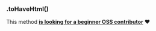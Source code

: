 ### .toHaveHtml()

This method [**is looking for a beginner OSS contributor**](https://github.com/franciscop/react-test/blob/master/Contributing.md) ❤️
